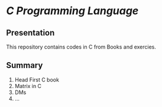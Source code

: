 # *C Programming Language*

## Presentation

This repository contains codes in C from Books and exercies.

## Summary
1. Head First C book
2. Matrix in C
3. DMs
4. ...
